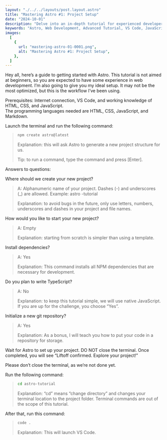 ```yaml
---
layout: "./../../layouts/post.layout.astro"
title: "Mastering Astro #1: Project Setup"
date: "2024-10-01"
description: "Delve into an in-depth tutorial for experienced developers to navigate Astro, exploring optimal setups, command-line workflows, and project structuring. Elevate your web development skills with Astro's powerful capabilities."
keywords: "Astro, Web Development, Advanced Tutorial, VS Code, JavaScript, Project Setup, Command-line Workflow, NPM Dependencies, Git Repository, Markdown"
images:
  [
    {
      url: "mastering-astro-01-0001.png",
      alt: "Mastering Astro #1: Project Setup",
    },
  ]
---
```


Hey all, here’s a guide to getting started with Astro. This tutorial is not aimed at beginners, so you are expected to have some experience in web development. I’m also going to give you my ideal setup. It may not be the most optimized, but this is the workflow I’ve been using.

Prerequisites: Internet connection, VS Code, and working knowledge of HTML, CSS, and JavaScript.<br>
The programming languages needed are HTML, CSS, JavaScript, and Markdown.

Launch the terminal and run the following command:

> ```bash
> npm create astro@latest
> ```
>
> Explanation: this will ask Astro to generate a new project structure for us.
>
> Tip: to run a command, type the command and press [Enter].

Answers to questions:

Where should we create your new project?

> A: Alphanumeric name of your project. Dashes (-) and underscores (\_) are allowed. Example: astro -tutorial
>
> Explanation: to avoid bugs in the future, only use letters, numbers, underscores and dashes in your project and file names.

How would you like to start your new project?

> A: Empty
>
> Explanation: starting from scratch is simpler than using a template.

Install dependencies?

> A: Yes
>
> Explanation: This command installs all NPM dependencies that are necessary for development.

Do you plan to write TypeScript?

> A: No
>
> Explanation: to keep this tutorial simple, we will use native JavaScript. If you are up for the challenge, you choose “Yes”.

Initialize a new git repository?

> A: Yes
>
> Explanation: As a bonus, I will teach you how to put your code in a repository for storage.

Wait for Astro to set up your project. DO NOT close the terminal. Once completed, you will see “Liftoff confirmed. Explore your project!”

Please don’t close the terminal, as we’re not done yet.

Run the following command:

> ```bash
> cd astro-tutorial
> ```
>
> Explanation: “cd” means “change directory” and changes your terminal location to the project folder. Terminal commands are out of the scope of this tutorial.

After that, run this command:

> ```bash
> code .
> ```
>
> Explanation: This will launch VS Code.
